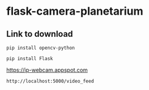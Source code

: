 # flask-camera-planetarium

## Link to download
`pip install opencv-python`

`pip install Flask`

https://ip-webcam.appspot.com

`http://localhost:5000/video_feed`
